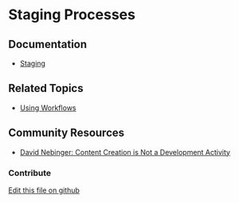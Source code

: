 # Staging Processes

## Documentation

* [Staging](https://learn.liferay.com/dxp/7.x/en/site-building/publishing-tools/staging.html)

## Related Topics

* [Using Workflows](https://learn.liferay.com/dxp/7.x/en/process-automation/workflow/using_workflows.html)

## Community Resources

* [David Nebinger: Content Creation is Not a Development Activity](https://liferay.dev/blogs/-/blogs/content-creation-is-not-a-development-activity-)

### Contribute

[Edit this file on github](https://github.com/olafk/controlpanel-documentation-docs/blob/master/md/73en/com_liferay_staging_processes_web_portlet_StagingProcessesPortlet/processes.md)
